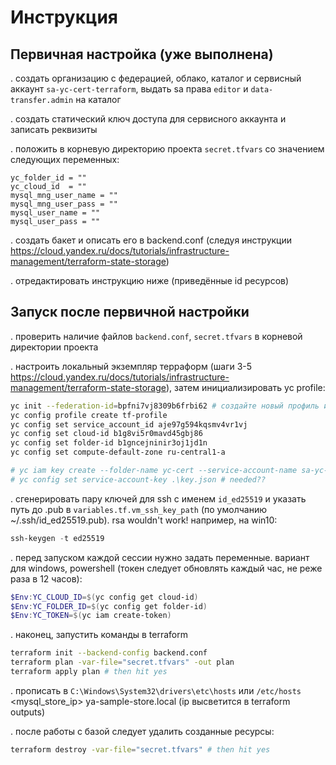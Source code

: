 # Инструкция

## Первичная настройка (уже выполнена)
. создать организацию с федерацией, облако, каталог и сервисный аккаунт ```sa-yc-cert-terraform```, выдать sa права ```editor``` и ```data-transfer.admin``` на каталог

. создать статический ключ доступа для сервисного аккаунта и записать реквизиты

. положить в корневую директорию проекта ```secret.tfvars``` со значением следующих переменных:
```
yc_folder_id = ""
yc_cloud_id  = ""
mysql_mng_user_name = ""
mysql_mng_user_pass = ""
mysql_user_name = ""
mysql_user_pass = ""
```

. создать бакет и описать его в backend.conf (следуя инструкции https://cloud.yandex.ru/docs/tutorials/infrastructure-management/terraform-state-storage)

. отредактировать инструкцию ниже (приведённые id ресурсов)


## Запуск после первичной настройки

. проверить наличие файлов ```backend.conf```, ```secret.tfvars``` в корневой директории проекта

. настроить локальный экземпляр терраформ (шаги 3-5 https://cloud.yandex.ru/docs/tutorials/infrastructure-management/terraform-state-storage), затем инициализировать yc profile:

```bash
yc init --federation-id=bpfni7vj8309b6frbi62 # создайте новый профиль и введите в wizard'e данные ниже или воспользуйтесь командами
yc config profile create tf-profile
yc config set service_account_id aje97g594kqsmv4vr1vj
yc config set cloud-id b1g8vi5r0mavd45gbj86
yc config set folder-id b1gncejninir3oj1jd1n
yc config set compute-default-zone ru-central1-a

# yc iam key create --folder-name yc-cert --service-account-name sa-yc-cert-terraform --output key.json # этот вариант лучше, если его можно как-то получить без авторизации через OAuth
# yc config set service-account-key .\key.json # needed??
```

. сгенерировать пару ключей для ssh с именем ```id_ed25519``` и указать путь до .pub в ```variables.tf.vm_ssh_key_path``` (по умолчанию ~/.ssh/id_ed25519.pub). rsa wouldn't work!
например, на win10:

```powershell
ssh-keygen -t ed25519
```

. перед запуском каждой сессии нужно задать переменные. вариант для windows, powershell (токен следует обновлять каждый час, не реже раза в 12 часов):
```powershell
$Env:YC_CLOUD_ID=$(yc config get cloud-id)
$Env:YC_FOLDER_ID=$(yc config get folder-id)
$Env:YC_TOKEN=$(yc iam create-token)
```

. наконец, запустить команды в terraform
```bash
terraform init --backend-config backend.conf
terraform plan -var-file="secret.tfvars" -out plan
terraform apply plan # then hit yes
```

. прописать в ```C:\Windows\System32\drivers\etc\hosts``` или ```/etc/hosts```
<mysql_store_ip> ya-sample-store.local 
(ip высветится в terraform outputs)


. после работы с базой следует удалить созданные ресурсы:
```bash
terraform destroy -var-file="secret.tfvars" # then hit yes
```
